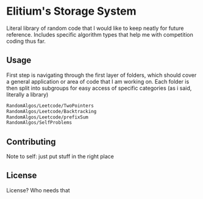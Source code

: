 # Elitium's Storage System

Literal library of random code that I would like to keep neatly for future reference. Includes specific algorithm types that help me with competition coding thus far.

## Usage

First step is navigating through the first layer of folders, which should cover a general application or area of code that I am working on. Each folder is then split into subgroups for easy access of specific categories (as i said, literally a library)

```bash
RandomAlgos/Leetcode/TwoPointers
RandomAlgos/Leetcode/Backtracking
RandomAlgos/Leetcode/prefixSum
RandomAlgos/SelfProblems
```

## Contributing

Note to self: just put stuff in the right place

## License

License? Who needs that
